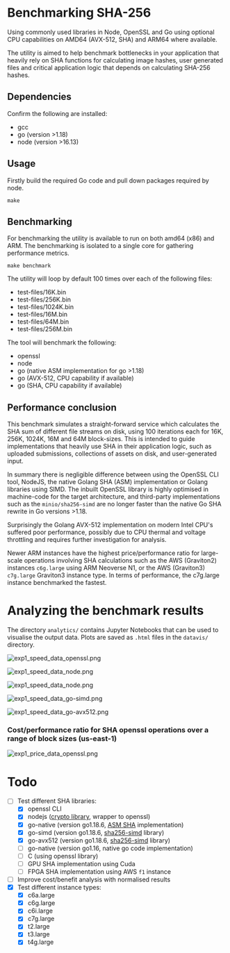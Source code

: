 # Benchmarking SHA-256

Using commonly used libraries in Node, OpenSSL and Go using optional CPU capabilities on AMD64 (AVX-512, SHA) and ARM64 where available.

The utility is aimed to help benchmark bottlenecks in your application that heavily rely on SHA functions for calculating image hashes, user generated files and critical application logic that depends on calculating SHA-256 hashes.

## Dependencies

Confirm the following are installed:

* gcc
* go (version >1.18)
* node (version >16.13)

## Usage

Firstly build the required Go code and pull down packages required by node.

```
make
```

## Benchmarking

For benchmarking the utility is available to run on both amd64 (x86) and ARM. The benchmarking is isolated to a single core for gathering performance metrics.

```
make benchmark
```

The utility will loop by default 100 times over each of the following files:

* test-files/16K.bin 
* test-files/256K.bin
* test-files/1024K.bin
* test-files/16M.bin
* test-files/64M.bin
* test-files/256M.bin

The tool will benchmark the following:

* openssl
* node
* go (native ASM implementation for go >1.18)
* go (AVX-512, CPU capability if available)
* go (SHA, CPU capability if available)

## Performance conclusion

This benchmark simulates a straight-forward service which calculates the SHA sum of different file streams on disk, using 100 iterations each for 16K, 256K, 1024K, 16M and 64M block-sizes. This is intended to guide implementations that heavily use SHA in their application logic, such as uploaded submissions, collections of assets on disk, and user-generated input. 

In summary there is negligible difference between using the OpenSSL CLI tool, NodeJS, the native Golang SHA (ASM) implementation or Golang libraries using SIMD. The inbuilt OpenSSL library is highly optimised in machine-code for the target architecture, and third-party implementations such as the `minio/sha256-simd` are no longer faster than the native Go SHA rewrite in Go versions >1.18.

Surprisingly the Golang AVX-512 implementation on modern Intel CPU's suffered poor performance, possibly due to CPU thermal and voltage throttling and requires further investigation for analysis.

Newer ARM instances have the highest price/performance ratio for large-scale operations involving SHA calculations such as the AWS (Graviton2) instances `c6g.large` using ARM Neoverse N1, or the AWS (Graviton3) `c7g.large` Graviton3 instance type. In terms of performance, the c7g.large instance benchmarked the fastest.

# Analyzing the benchmark results

The directory `analytics/` contains Jupyter Notebooks that can be used to visualise the output data. Plots are saved as `.html` files in the `datavis/` directory.

![exp1_speed_data_openssl.png](analytics/assets/exp1_speed_data_openssl.png)

![exp1_speed_data_node.png](analytics/assets/exp1_speed_data_node.png)

![exp1_speed_data_node.png](analytics/assets/exp1_speed_data_go-native.png)

![exp1_speed_data_go-simd.png](analytics/assets/exp1_speed_data_go-simd.png)

![exp1_speed_data_go-avx512.png](analytics/assets/exp1_speed_data_go-avx512.png)

### Cost/performance ratio for SHA openssl operations over a range of block sizes (us-east-1)

![exp1_price_data_openssl.png](analytics/assets/exp1_price_data_openssl.png)

# Todo

- [ ] Test different SHA libraries:
    - [x] openssl CLI
    - [x] nodejs ([crypto library](https://nodejs.org/api/crypto.html), wrapper to openssl)
    - [x] go-native (version go1.18.6, [ASM SHA](https://groups.google.com/g/golang-codereviews/c/Xh3H-d5qE7U) implementation)
    - [x] go-simd (version go1.18.6, [sha256-simd](https://github.com/minio/sha256-simd) library)
    - [x] go-avx512 (version go1.18.6, [sha256-simd](https://github.com/minio/sha256-simd) library)
    - [ ] go-native (version go1.16, native go code implementation)
    - [ ] C (using openssl library)
    - [ ] GPU SHA implementation using Cuda
    - [ ] FPGA SHA implementation using AWS `f1` instance
- [ ] Improve cost/benefit analysis with normalised results
- [x] Test different instance types:
    - [x] c6a.large
    - [x] c6g.large
    - [x] c6i.large
    - [x] c7g.large
    - [x] t2.large
    - [x] t3.large
    - [x] t4g.large

